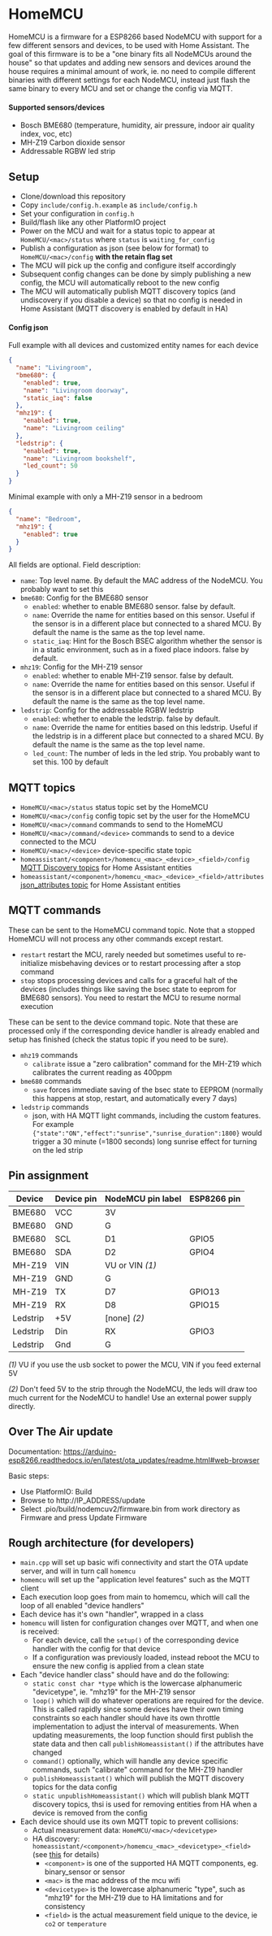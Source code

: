# HomeMCU

HomeMCU is a firmware for a ESP8266 based NodeMCU with support for a few different sensors and devices, to be used with Home Assistant. The goal of this firmware is to be a "one binary fits all NodeMCUs around the house" so that updates and adding new sensors and devices around the house requires a minimal amount of work, ie. no need to compile different binaries with different settings for each NodeMCU, instead just flash the same binary to every MCU and set or change the config via MQTT.

#### Supported sensors/devices

- Bosch BME680 (temperature, humidity, air pressure, indoor air quality index, voc, etc)
- MH-Z19 Carbon dioxide sensor
- Addressable RGBW led strip

## Setup

- Clone/download this repository
- Copy `include/config.h.example` as `include/config.h`
- Set your configuration in `config.h`
- Build/flash like any other PlatformIO project
- Power on the MCU and wait for a status topic to appear at `HomeMCU/<mac>/status` where `status` is `waiting_for_config`
- Publish a configuration as json (see below for format) to `HomeMCU/<mac>/config` **with the retain flag set**
- The MCU will pick up the config and configure itself accordingly
- Subsequent config changes can be done by simply publishing a new config, the MCU will automatically reboot to the new config
- The MCU will automatically publish MQTT discovery topics (and undiscovery if you disable a device) so that no config is needed in Home Assistant (MQTT discovery is enabled by default in HA)

#### Config json

Full example with all devices and customized entity names for each device

```json
{
  "name": "Livingroom",
  "bme680": {
    "enabled": true,
    "name": "Livingroom doorway",
    "static_iaq": false
  },
  "mhz19": {
    "enabled": true,
    "name": "Livingroom ceiling"
  },
  "ledstrip": {
    "enabled": true,
    "name": "Livingroom bookshelf",
    "led_count": 50
  }
}
```

Minimal example with only a MH-Z19 sensor in a bedroom

```json
{
  "name": "Bedroom",
  "mhz19": {
    "enabled": true
  }
}
```

All fields are optional. Field description:

- `name`: Top level name. By default the MAC address of the NodeMCU. You probably want to set this
- `bme680`: Config for the BME680 sensor
  - `enabled`: whether to enable BME680 sensor. false by default.
  - `name`: Override the name for entities based on this sensor. Useful if the sensor is in a different place but connected to a shared MCU. By default the name is the same as the top level name.
  - `static_iaq`: Hint for the Bosch BSEC algorithm whether the sensor is in a static environment, such as in a fixed place indoors. false by default.
- `mhz19`: Config for the MH-Z19 sensor
  - `enabled`: whether to enable MH-Z19 sensor. false by default.
  - `name`: Override the name for entities based on this sensor. Useful if the sensor is in a different place but connected to a shared MCU. By default the name is the same as the top level name.
- `ledstrip`: Config for the addressable RGBW ledstrip
  - `enabled`: whether to enable the ledstrip. false by default.
  - `name`: Override the name for entities based on this ledstrip. Useful if the ledstrip is in a different place but connected to a shared MCU. By default the name is the same as the top level name.
  - `led_count`: The number of leds in the led strip. You probably want to set this. 100 by default

## MQTT topics

- `HomeMCU/<mac>/status` status topic set by the HomeMCU
- `HomeMCU/<mac>/config` config topic set by the user for the HomeMCU
- `HomeMCU/<mac>/command` commands to send to the HomeMCU
- `HomeMCU/<mac>/command/<device>` commands to send to a device connected to the MCU
- `HomeMCU/<mac>/<device>` device-specific state topic
- `homeassistant/<component>/homemcu_<mac>_<device>_<field>/config` [MQTT Discovery topics](https://www.home-assistant.io/docs/mqtt/discovery/) for Home Assistant entities
- `homeassistant/<component>/homemcu_<mac>_<device>_<field>/attributes` [json_attributes topic](https://www.home-assistant.io/integrations/sensor.mqtt/#json_attributes_topic) for Home Assistant entities

## MQTT commands

These can be sent to the HomeMCU command topic. Note that a stopped HomeMCU will not process any other commands except restart.

- `restart` restart the MCU, rarely needed but sometimes useful to re-initialize misbehaving devices or to restart processing after a stop command
- `stop` stops processing devices and calls for a graceful halt of the devices (includes things like saving the bsec state to eeprom for BME680 sensors). You need to restart the MCU to resume normal execution

These can be sent to the device command topic. Note that these are processed only if the corresponding device handler is already enabled and setup has finished (check the status topic if you need to be sure).

- `mhz19` commands
  - `calibrate` issue a "zero calibration" command for the MH-Z19 which calibrates the current reading as 400ppm
- `bme680` commands
  - `save` forces immediate saving of the bsec state to EEPROM (normally this happens at stop, restart, and automatically every 7 days)
- `ledstrip` commands
  - json, with HA MQTT light commands, including the custom features. For example `{"state":"ON","effect":"sunrise","sunrise_duration":1800}` would trigger a 30 minute (=1800 seconds) long sunrise effect for turning on the led strip

## Pin assignment

| Device   | Device pin | NodeMCU pin label | ESP8266 pin |
| -------- | ---------- | ----------------- | ----------- |
| BME680   | VCC        | 3V                |             |
| BME680   | GND        | G                 |             |
| BME680   | SCL        | D1                | GPIO5       |
| BME680   | SDA        | D2                | GPIO4       |
| MH-Z19   | VIN        | VU or VIN _(1)_   |             |
| MH-Z19   | GND        | G                 |             |
| MH-Z19   | TX         | D7                | GPIO13      |
| MH-Z19   | RX         | D8                | GPIO15      |
| Ledstrip | +5V        | [none] _(2)_      |             |
| Ledstrip | Din        | RX                | GPIO3       |
| Ledstrip | Gnd        | G                 |             |

_(1)_ VU if you use the usb socket to power the MCU, VIN if you feed external 5V

_(2)_ Don't feed 5V to the strip through the NodeMCU, the leds will draw too much current for the NodeMCU to handle! Use an external power supply directly.

## Over The Air update

Documentation: https://arduino-esp8266.readthedocs.io/en/latest/ota_updates/readme.html#web-browser

Basic steps:

- Use PlatformIO: Build
- Browse to http://IP_ADDRESS/update
- Select .pio/build/nodemcuv2/firmware.bin from work directory as Firmware and press Update Firmware

## Rough architecture (for developers)

- `main.cpp` will set up basic wifi connectivity and start the OTA update server, and will in turn call `homemcu`
- `homemcu` will set up the "application level features" such as the MQTT client
- Each execution loop goes from main to homemcu, which will call the loop of all enabled "device handlers"
- Each device has it's own "handler", wrapped in a class
- `homemcu` will listen for configuration changes over MQTT, and when one is received:
  - For each device, call the `setup()` of the corresponding device handler with the config for that device
  - If a configuration was previously loaded, instead reboot the MCU to ensure the new config is applied from a clean state
- Each "device handler class" should have and do the following:
  - `static const char *type` which is the lowercase alphanumeric "devicetype", ie. "mhz19" for the MH-Z19 sensor
  - `loop()` which will do whatever operations are required for the device. This is called rapidly since some devices have their own timing constraints so each handler should have its own throttle implementation to adjust the interval of measurements. When updating measurements, the loop function should first publish the state data and then call `publishHomeassistant()` if the attributes have changed
  - `command()` optionally, which will handle any device specific commands, such "calibrate" command for the MH-Z19 handler
  - `publishHomeassistant()` which will publish the MQTT discovery topics for the data config
  - `static unpublishHomeassistant()` which will publish blank MQTT discovery topics, thsi is used for removing entities from HA when a device is removed from the config
- Each device should use its own MQTT topic to prevent collisions:
  - Actual measurement data: `HomeMCU/<mac>/<devicetype>`
  - HA discovery: `homeassistant/<component>/homemcu_<mac>_<devicetype>_<field>` (see [this](https://www.home-assistant.io/docs/mqtt/discovery/) for details)
    - `<component>` is one of the supported HA MQTT components, eg. binary_sensor or sensor
    - `<mac>` is the mac address of the mcu wifi
    - `<devicetype>` is the lowercase alphanumeric "type", such as "mhz19" for the MH-Z19 due to HA limitations and for consistency
    - `<field>` is the actual measurement field unique to the device, ie `co2` or `temperature`
